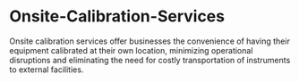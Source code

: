# Onsite-Calibration-Services
Onsite calibration services offer businesses the convenience of having their equipment calibrated at their own location, minimizing operational disruptions and eliminating the need for costly transportation of instruments to external facilities. 
